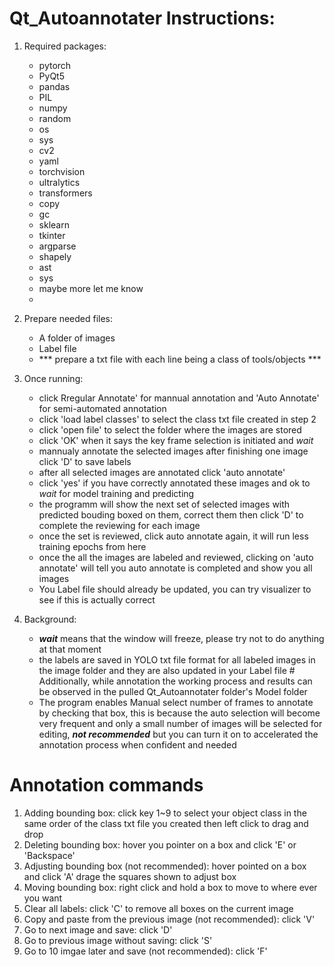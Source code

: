 # Qt_Autoannotater Instructions:

1. Required packages:
   - pytorch
   - PyQt5
   - pandas
   - PIL
   - numpy
   - random
   - os
   - sys
   - cv2
   - yaml
   - torchvision
   - ultralytics
   - transformers
   - copy
   - gc
   - sklearn
   - tkinter
   - argparse
   - shapely
   - ast
   - sys
   - maybe more let me know
   - 
2. Prepare needed files:
   - A folder of images
   - Label file
   - *** prepare a txt file with each line being a class of tools/objects ***

3. Once running:
   - click Rregular Annotate' for mannual annotation and 'Auto Annotate' for semi-automated annotation
   - click 'load label classes' to select the class txt file created in step 2
   - click 'open file' to select the folder where the images are stored
   - click 'OK' when it says the key frame selection is initiated and *wait*
   - mannualy annotate the selected images after finishing one image click 'D' to save labels
   - after all selected images are annotated click 'auto annotate'
   - click 'yes' if you have correctly annotated these images and ok to *wait* for model training and predicting
   - the programm will show the next set of selected images with predicted bouding boxed on them, correct them then click 'D' to complete the reviewing for each image
   - once the set is reviewed, click auto annotate again, it will run less training epochs from here
   - once the all the images are labeled and reviewed, clicking on 'auto annotate' will tell you auto annotate is completed and show you all images
   - You Label file should already be updated, you can try visualizer to see if this is actually correct
  
4. Background:
   - ***wait*** means that the window will freeze, please try not to do anything at that moment
   - the labels are saved in YOLO txt file format for all labeled images in the image folder and they are also updated in your Label file
          # Additionally, while annotation the working process and results can be observed in the pulled Qt_Autoannotater folder's Model folder
   - The program enables Manual select number of frames to annotate by checking that box, this is because the auto selection will become very frequent and only a small number of images will be selected for editing, ***not recommended*** but you can turn it on to accelerated the annotation process when confident and needed
       
# Annotation commands

1. Adding bounding box: click key 1~9 to select your object class in the same order of the class txt file you created then left click to drag and drop
2. Deleting bounding box: hover you pointer on a box and click 'E' or 'Backspace'
3. Adjusting bounding box (not recommended): hover pointed on a box and click 'A' drage the squares shown to adjust box
4. Moving bounding box: right click and hold a box to move to where ever you want
5. Clear all labels: click 'C' to remove all boxes on the current image
6. Copy and paste from the previous image (not recommended): click 'V'
7. Go to next image and save: click 'D'
8. Go to previous image without saving: click 'S'
9. Go to 10 imgae later and save (not recommended): click 'F'
